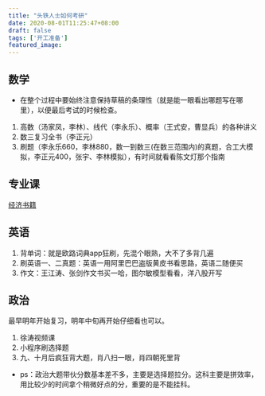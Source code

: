 ```yaml
---
title: "头铁人士如何考研"
date: 2020-08-01T11:25:47+08:00
draft: false
tags: ['开工准备']
featured_image:
---
```

## 数学
- 在整个过程中要始终注意保持草稿的条理性（就是能一眼看出哪题写在哪里），以便最后考试的时候检查。
1. 高数（汤家凤，李林）、线代（李永乐）、概率（王式安，曹显兵）的各种讲义
2. 数三复习全书（李正元）
3. 刷题（李永乐660，李林880，数一到数三(在数三范围内)的真题，合工大模拟，李正元400，张宇、李林模拟），有时间就看看陈文灯那个指南
## 专业课
[经济书籍](https://yogcat.github.io/books/econ/)
## 英语
1. 背单词：就是欧路词典app狂刷，先混个眼熟，大不了多背几遍
2. 刷英语一、二真题：英语一用阿里巴巴盗版黄皮书看思路，英语二随便买
3. 作文：王江涛、张剑作文书买一哈，图尔敏模型看看，洋八股开写
## 政治
最早明年开始复习，明年中旬再开始仔细看也可以。
1. 徐涛视频课
2. 小程序刷选择题
3. 九、十月后疯狂背大题，肖八扫一眼，肖四朝死里背
- ps：政治大题带伙分数基本差不多，主要是选择题拉分。这科主要是拼效率，用比较少的时间拿个稍微好点的分，重要的是不能挂科。